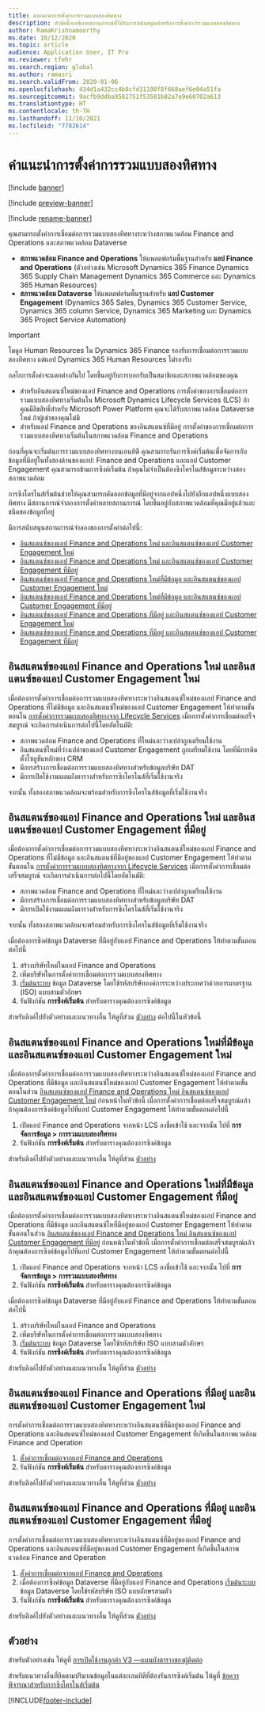 ```yaml
---
title: คำแนะนำการตั้งค่าการรวมแบบสองทิศทาง
description: หัวข้อนี้จะอธิบายสถานการณ์ที่ได้รับการสนับสนุนสำหรับการตั้งค่าการรวมแบบสองทิศทาง
author: RamaKrishnamoorthy
ms.date: 10/12/2020
ms.topic: article
audience: Application User, IT Pro
ms.reviewer: tfehr
ms.search.region: global
ms.author: ramasri
ms.search.validFrom: 2020-01-06
ms.openlocfilehash: 434d1a432cc4b8cfd31198f8f668aef6e04a51fa
ms.sourcegitcommit: 9acfb9ddba9582751f53501b82a7e9e60702a613
ms.translationtype: HT
ms.contentlocale: th-TH
ms.lasthandoff: 11/10/2021
ms.locfileid: "7782614"
---
```

# <a name="guidance-for-dual-write-setup"></a>คำแนะนำการตั้งค่าการรวมแบบสองทิศทาง

[!include [banner](../../includes/banner.md)]

[!include [preview-banner](../../includes/preview-banner.md)]

[!include [rename-banner](~/includes/cc-data-platform-banner.md)]

คุณสามารถตั้งค่าการเชื่อมต่อการรวมแบบสองทิศทางระหว่างสภาพแวดล้อม Finance and Operations และสภาพแวดล้อม Dataverse

+ **สภาพแวดล้อม Finance and Operations** ให้แพลตฟอร์มพื้นฐานสำหรับ **แอป Finance and Operations** (ตัวอย่างเช่น Microsoft Dynamics 365 Finance Dynamics 365 Supply Chain Management Dynamics 365 Commerce และ Dynamics 365 Human Resources)
+ **สภาพแวดล้อม Dataverse** ให้แพลตฟอร์มพื้นฐานสำหรับ **แอป Customer Engagement** (Dynamics 365 Sales, Dynamics 365 Customer Service, Dynamics 365 column Service, Dynamics 365 Marketing และ Dynamics 365 Project Service Automation)

> [!IMPORTANT]
> โมดูล Human Resources ใน Dynamics 365 Finance รองรับการเชื่อมต่อการรวมแบบสองทิศทาง แต่แอป Dynamics 365 Human Resources ไม่รองรับ

กลไกการตั้งค่าจะแตกต่างกันไป โดยขึ้นอยู่กับการบอกรับเป็นสมาชิกและสภาพแวดล้อมของคุณ

+ สำหรับอินสแตนซ์ใหม่ของแอป Finance and Operations การตั้งค่าของการเชื่อมต่อการรวมแบบสองทิศทางเริ่มต้นใน Microsoft Dynamics Lifecycle Services (LCS) ถ้าคุณมีลิขสิทธิ์สำหรับ Microsoft Power Platform คุณจะได้รับสภาพแวดล้อม Dataverse ใหม่ ถ้าผู้เช่าของคุณไม่มี
+ สำหรับแอป Finance and Operations ของอินสแตนซ์ที่มีอยู่ การตั้งค่าของการเชื่อมต่อการรวมแบบสองทิศทางเริ่มต้นในสภาพแวดล้อม Finance and Operations

ก่อนที่คุณจะเริ่มต้นการรวมแบบสองทิศทางบนเอนทิตี คุณสามารถรันการซิงค์เริ่มต้นเพื่อจัดการกับข้อมูลที่มีอยู่ในทั้งสองด้านของแอป: Finance and Operations และแอป Customer Engagement คุณสามารถข้ามการซิงค์เริ่มต้น ถ้าคุณไม่จำเป็นต้องซิงโครไนส์ข้อมูลระหว่างสองสภาพแวดล้อม

การซิงโครไนส์เริ่มต้นช่วยให้คุณสามารถคัดลอกข้อมูลที่มีอยู่จากแอปหนึ่งไปยังอีกแอปหนึ่งแบบสองทิศทาง มีสถานการณ์จำลองการตั้งค่าหลายสถานการณ์ โดยขึ้นอยู่กับสภาพแวดล้อมที่คุณมีอยู่แล้วและชนิดของข้อมูลที่อยู่

มีการสนับสนุนสถานการณ์จำลองของการตั้งค่าต่อไปนี้:

+ [อินสแตนซ์ของแอป Finance and Operations ใหม่ และอินสแตนซ์ของแอป Customer Engagement ใหม่](#new-new)
+ [อินสแตนซ์ของแอป Finance and Operations ใหม่ และอินสแตนซ์ของแอป Customer Engagement ที่มีอยู่](#new-existing)
+ [อินสแตนซ์ของแอป Finance and Operations ใหม่ที่มีข้อมูล และอินสแตนซ์ของแอป Customer Engagement ใหม่](#new-data-new)
+ [อินสแตนซ์ของแอป Finance and Operations ใหม่ที่มีข้อมูล และอินสแตนซ์ของแอป Customer Engagement ที่มีอยู่](#new-data-existing)
+ [อินสแตนซ์ของแอป Finance and Operations ที่มีอยู่ และอินสแตนซ์ของแอป Customer Engagement ใหม่](#existing-new)
+ [อินสแตนซ์ของแอป Finance and Operations ที่มีอยู่ และอินสแตนซ์ของแอป Customer Engagement ที่มีอยู่](#existing-existing)

## <a name="a-new-finance-and-operations-app-instance-and-a-new-customer-engagement-app-instance"></a><a id="new-new"></a>อินสแตนซ์ของแอป Finance and Operations ใหม่ และอินสแตนซ์ของแอป Customer Engagement ใหม่

เมื่อต้องการตั้งค่าการเชื่อมต่อการรวมแบบสองทิศทางระหว่างอินสแตนซ์ใหม่ของแอป Finance and Operations ที่ไม่มีข้อมูล และอินสแตนซ์ใหม่ของแอป Customer Engagement ให้ทำตามขั้นตอนใน [การตั้งค่าการรวมแบบสองทิศทางจาก Lifecycle Services](lcs-setup.md) เมื่อการตั้งค่าการเชื่อมต่อเสร็จสมบูรณ์ จะเกิดการดำเนินการต่อไปนี้โดยอัตโนมัติ:

- สภาพแวดล้อม Finance and Operations ที่ใหม่และว่างเปล่าถูกเตรียมใช้งาน
- อินสแตนซ์ใหม่ที่ว่างเปล่าของแอป Customer Engagement ถูกเตรียมใช้งาน โดยที่มีการติดตั้งโซลูชันหลักของ CRM
- มีการสร้างการเชื่อมต่อการรวมแบบสองทิศทางสำหรับข้อมูลบริษัท DAT
- มีการเปิดใช้งานแผนผังตารางสำหรับการซิงโครไนส์ที่เริ่มใช้งานจริง

จากนั้น ทั้งสองสภาพแวดล้อมจะพร้อมสำหรับการซิงโครไนส์ข้อมูลที่เริ่มใช้งานจริง

## <a name="a-new-finance-and-operations-app-instance-and-an-existing-customer-engagement-app-instance"></a><a id="new-existing"></a>อินสแตนซ์ของแอป Finance and Operations ใหม่ และอินสแตนซ์ของแอป Customer Engagement ที่มีอยู่

เมื่อต้องการตั้งค่าการเชื่อมต่อการรวมแบบสองทิศทางระหว่างอินสแตนซ์ใหม่ของแอป Finance and Operations ที่ไม่มีข้อมูล และอินสแตนซ์ที่มีอยู่ของแอป Customer Engagement ให้ทำตามขั้นตอนใน [การตั้งค่าการรวมแบบสองทิศทางจาก Lifecycle Services](lcs-setup.md) เมื่อการตั้งค่าการเชื่อมต่อเสร็จสมบูรณ์ จะเกิดการดำเนินการต่อไปนี้โดยอัตโนมัติ:

- สภาพแวดล้อม Finance and Operations ที่ใหม่และว่างเปล่าถูกเตรียมใช้งาน
- มีการสร้างการเชื่อมต่อการรวมแบบสองทิศทางสำหรับข้อมูลบริษัท DAT
- มีการเปิดใช้งานแผนผังตารางสำหรับการซิงโครไนส์ที่เริ่มใช้งานจริง

จากนั้น ทั้งสองสภาพแวดล้อมจะพร้อมสำหรับการซิงโครไนส์ข้อมูลที่เริ่มใช้งานจริง

เมื่อต้องการซิงค์ข้อมูล Dataverse ที่มีอยู่กับแอป Finance and Operations ให้ทำตามขั้นตอนต่อไปนี้

1. สร้างบริษัทใหม่ในแอป Finance and Operations
2. เพิ่มบริษัทในการตั้งค่าการเชื่อมต่อการรวมแบบสองทิศทาง
3. [เริ่มต้นระบบ](bootstrap-company-data.md) ข้อมูล Dataverse โดยใช้รหัสบริษัทองค์การระหว่างประเทศว่าด้วยการมาตรฐาน (ISO) แบบสามตัวอักษร
4. รันฟังก์ชัน **การซิงค์เริ่มต้น** สำหรับตารางคุณต้องการซิงค์ข้อมูล

สำหรับลิงค์ไปยังตัวอย่างและแนวทางอื่น ให้ดูที่ส่วน [ตัวอย่าง](#example) ต่อไปนี้ในหัวข้อนี้

## <a name="a-new-finance-and-operations-app-instance-that-has-data-and-a-new-customer-engagement-app-instance"></a><a id="new-data-new"></a>อินสแตนซ์ของแอป Finance and Operations ใหม่ที่มีข้อมูล และอินสแตนซ์ของแอป Customer Engagement ใหม่

เมื่อต้องการตั้งค่าการเชื่อมต่อการรวมแบบสองทิศทางระหว่างอินสแตนซ์ใหม่ของแอป Finance and Operations ที่มีข้อมูล และอินสแตนซ์ใหม่ของแอป Customer Engagement ให้ทำตามขั้นตอนในส่วน [อินสแตนซ์ของแอป Finance and Operations ใหม่ อินสแตนซ์ของแอป Customer Engagement ใหม่](#new-new) ก่อนหน้าในหัวข้อนี้ เมื่อการตั้งค่าการเชื่อมต่อเสร็จสมบูรณ์แล้ว ถ้าคุณต้องการซิงค์ข้อมูลไปที่แอป Customer Engagement ให้ทำตามขั้นตอนต่อไปนี้

1. เปิดแอป Finance and Operations จากหน้า LCS ลงชื่อเข้าใช้ และจากนั้น ไปที่ **การจัดการข้อมูล \> การรวมแบบสองทิศทาง**
2. รันฟังก์ชัน **การซิงค์เริ่มต้น** สำหรับตารางคุณต้องการซิงค์ข้อมูล

สำหรับลิงค์ไปยังตัวอย่างและแนวทางอื่น ให้ดูที่ส่วน [ตัวอย่าง](#example)

## <a name="a-new-finance-and-operations-app-instance-that-has-data-and-an-existing-customer-engagement-app-instance"></a><a id="new-data-existing"></a>อินสแตนซ์ของแอป Finance and Operations ใหม่ที่มีข้อมูล และอินสแตนซ์ของแอป Customer Engagement ที่มีอยู่

เมื่อต้องการตั้งค่าการเชื่อมต่อการรวมแบบสองทิศทางระหว่างอินสแตนซ์ใหม่ของแอป Finance and Operations ที่มีข้อมูล และอินสแตนซ์ใหที่มีอยู่ของแอป Customer Engagement ให้ทำตามขั้นตอนในส่วน [อินสแตนซ์ของแอป Finance and Operations ใหม่ อินสแตนซ์ของแอป Customer Engagement ที่มีอยู่](#new-existing) ก่อนหน้าในหัวข้อนี้ เมื่อการตั้งค่าการเชื่อมต่อเสร็จสมบูรณ์แล้ว ถ้าคุณต้องการซิงค์ข้อมูลไปที่แอป Customer Engagement ให้ทำตามขั้นตอนต่อไปนี้

1. เปิดแอป Finance and Operations จากหน้า LCS ลงชื่อเข้าใช้ และจากนั้น ไปที่ **การจัดการข้อมูล \> การรวมแบบสองทิศทาง**
2. รันฟังก์ชัน **การซิงค์เริ่มต้น** สำหรับตารางคุณต้องการซิงค์ข้อมูล

เมื่อต้องการซิงค์ข้อมูล Dataverse ที่มีอยู่กับแอป Finance and Operations ให้ทำตามขั้นตอนต่อไปนี้

1. สร้างบริษัทใหม่ในแอป Finance and Operations
2. เพิ่มบริษัทในการตั้งค่าการเชื่อมต่อการรวมแบบสองทิศทาง
3. [เริ่มต้นระบบ](bootstrap-company-data.md) ข้อมูล Dataverse โดยใช้รหัสบริษัท ISO แบบสามตัวอักษร
4. รันฟังก์ชัน **การซิงค์เริ่มต้น** สำหรับตารางคุณต้องการซิงค์ข้อมูล

สำหรับลิงค์ไปยังตัวอย่างและแนวทางอื่น ให้ดูที่ส่วน [ตัวอย่าง](#example)

## <a name="an-existing-finance-and-operations-app-instance-and-a-new-customer-engagement-app-instance"></a><a id="existing-new"></a>อินสแตนซ์ของแอป Finance and Operations ที่มีอยู่ และอินสแตนซ์ของแอป Customer Engagement ใหม่

การตั้งค่าการเชื่อมต่อการรวมแบบสองทิศทางระหว่างอินสแตนซ์ที่มีอยู่ของแอป Finance and Operations และอินสแตนซ์ใหม่ของแอป Customer Engagement ที่เกิดขึ้นในสภาพแวดล้อม Finance and Operation

1. [ตั้งค่าการเชื่อมต่อจากแอป Finance and Operations](enable-dual-write.md)
2. รันฟังก์ชัน **การซิงค์เริ่มต้น** สำหรับตารางคุณต้องการซิงค์ข้อมูล

สำหรับลิงค์ไปยังตัวอย่างและแนวทางอื่น ให้ดูที่ส่วน [ตัวอย่าง](#example)

## <a name="an-existing-finance-and-operations-app-instance-and-an-existing-customer-engagement-app-instance"></a><a id="existing-existing"></a>อินสแตนซ์ของแอป Finance and Operations ที่มีอยู่ และอินสแตนซ์ของแอป Customer Engagement ที่มีอยู่

การตั้งค่าการเชื่อมต่อการรวมแบบสองทิศทางระหว่างอินสแตนซ์ที่มีอยู่ของแอป Finance and Operations และอินสแตนซ์ที่มีอยู่ของแอป Customer Engagement ที่เกิดขึ้นในสภาพแวดล้อม Finance and Operation

1. [ตั้งค่าการเชื่อมต่อจากแอป Finance and Operations](enable-dual-write.md)
2. เมื่อต้องการซิงค์ข้อมูล Dataverse ที่มีอยู่กับแอป Finance and Operations [เริ่มต้นระบบ](bootstrap-company-data.md) ข้อมูล Dataverse โดยใช้รหัสบริษัท ISO แบบอักษรสามตัว
3. รันฟังก์ชัน **การซิงค์เริ่มต้น** สำหรับตารางคุณต้องการซิงค์ข้อมูล

สำหรับลิงค์ไปยังตัวอย่างและแนวทางอื่น ให้ดูที่ส่วน [ตัวอย่าง](#example)

## <a name="example"></a>ตัวอย่าง

สำหรับตัวอย่างเช่น ให้ดูที่ [การเปิดใช้งานลูกค้า V3 —แผนผังตารางของผู้ติดต่อ](enable-entity-map.md#enable-table-map)

สำหรับแนวทางอื่นที่ยึดตามปริมาณข้อมูลในแต่ละเอนทิตีที่ต้องรันการซิงค์เริ่มต้น ให้ดูที่ [ข้อควรพิจารณาสำหรับการซิงโครไนส์เริ่มต้น](initial-sync-guidance.md)


[!INCLUDE[footer-include](../../../../includes/footer-banner.md)]